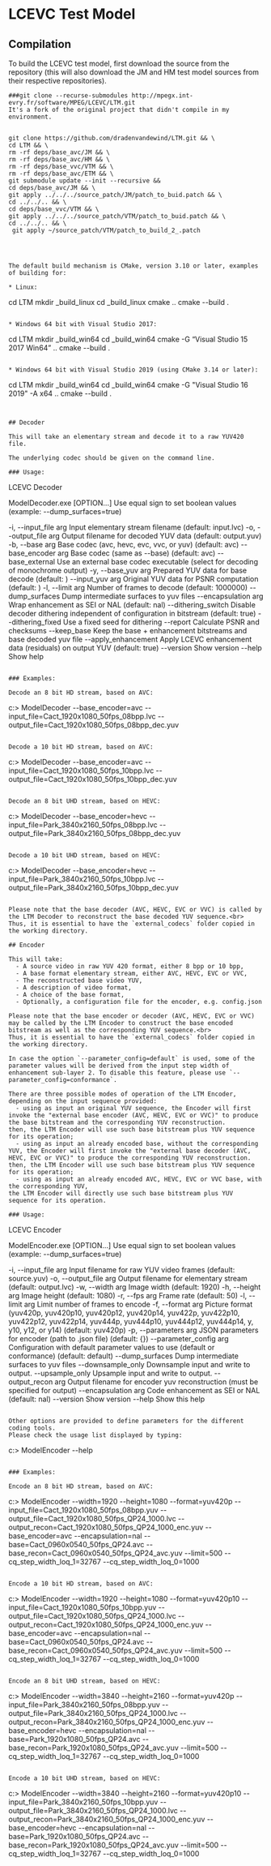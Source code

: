 LCEVC Test Model
================

## Compilation

To build the LCEVC test model, first download the source from the repository (this will also download the JM and HM test model sources from their respective repositories).
```
###git clone --recurse-submodules http://mpegx.int-evry.fr/software/MPEG/LCEVC/LTM.git
It's a fork of the original project that didn't compile in my environment.	


git clone https://github.com/dradenvandewind/LTM.git && \
cd LTM && \ 
rm -rf deps/base_avc/JM && \
rm -rf deps/base_avc/HM && \
rm -rf deps/base_vvc/VTM && \
rm -rf deps/base_avc/ETM && \
git submodule update --init --recursive &&
cd deps/base_avc/JM && \
git apply ../../../source_patch/JM/patch_to_buid.patch && \
cd ../../.. && \
cd deps/base_vvc/VTM && \
git apply ../../../source_patch/VTM/patch_to_buid.patch && \
cd ../../.. && \
 git apply ~/source_patch/VTM/patch_to_build_2_.patch




The default build mechanism is CMake, version 3.10 or later, examples of building for:

* Linux:

```
cd LTM
mkdir _build_linux
cd _build_linux
cmake ..
cmake --build .
```

* Windows 64 bit with Visual Studio 2017:

```
cd LTM
mkdir _build_win64
cd _build_win64
cmake -G “Visual Studio 15 2017 Win64” ..
cmake --build .
```

* Windows 64 bit with Visual Studio 2019 (using CMake 3.14 or later):

```
cd LTM
mkdir _build_win64
cd _build_win64
cmake -G "Visual Studio 16 2019" -A x64 ..
cmake --build .
```


## Decoder

This will take an elementary stream and decode it to a raw YUV420 file.

The underlying codec should be given on the command line.

### Usage:
```
  LCEVC Decoder

  ModelDecoder.exe [OPTION...]
  Use equal sign to set boolean values (example: --dump_surfaces=true)

  -i, --input_file arg     Input elementary stream filename (default: input.lvc)
  -o, --output_file arg    Output filename for decoded YUV data (default: output.yuv)
  -b, --base arg           Base codec (avc, hevc, evc, vvc, or yuv) (default: avc)
      --base_encoder arg   Base codec (same as --base) (default: avc)
      --base_external      Use an external base codec executable (select for decoding of monochrome output)
  -y, --base_yuv arg       Prepared YUV data for base decode (default: )
      --input_yuv arg      Original YUV data for PSNR computation (default: )
  -l, --limit arg          Number of frames to decode (default: 1000000)
      --dump_surfaces      Dump intermediate surfaces to yuv files
      --encapsulation arg  Wrap enhancement as SEI or NAL (default: nal)
      --dithering_switch   Disable decoder dithering independent of configuration in bitstream (default: true)
      --dithering_fixed    Use a fixed seed for dithering
      --report             Calculate PSNR and checksums
      --keep_base          Keep the base + enhancement bitstreams and base decoded yuv file
      --apply_enhancement  Apply LCEVC enhancement data (residuals) on output YUV (default: true)
      --version            Show version
      --help               Show help
```

### Examples:

Decode an 8 bit HD stream, based on AVC:

```
c:> ModelDecoder --base_encoder=avc --input_file=Cact_1920x1080_50fps_08bpp.lvc --output_file=Cact_1920x1080_50fps_08bpp_dec.yuv
```

Decode a 10 bit HD stream, based on AVC:

```
c:> ModelDecoder --base_encoder=avc --input_file=Cact_1920x1080_50fps_10bpp.lvc --output_file=Cact_1920x1080_50fps_10bpp_dec.yuv
```

Decode an 8 bit UHD stream, based on HEVC:

```
c:> ModelDecoder --base_encoder=hevc --input_file=Park_3840x2160_50fps_08bpp.lvc --output_file=Park_3840x2160_50fps_08bpp_dec.yuv
```

Decode a 10 bit UHD stream, based on HEVC:

```
c:> ModelDecoder --base_encoder=hevc --input_file=Park_3840x2160_50fps_10bpp.lvc --output_file=Park_3840x2160_50fps_10bpp_dec.yuv
```

Please note that the base decoder (AVC, HEVC, EVC or VVC) is called by the LTM Decoder to reconstruct the base decoded YUV sequence.<br>
Thus, it is essential to have the `external_codecs` folder copied in the working directory.

## Encoder

This will take:
  - A source video in raw YUV 420 format, either 8 bpp or 10 bpp, 
  - A base format elementary stream, either AVC, HEVC, EVC or VVC, 
  - The reconstructed base video YUV, 
  - A description of video format, 
  - A choice of the base format, 
  - Optionally, a configuration file for the encoder, e.g. config.json 

Please note that the base encoder or decoder (AVC, HEVC, EVC or VVC) may be called by the LTM Encoder to construct the base encoded bitstream as well as the corresponding YUV sequence.<br>
Thus, it is essential to have the `external_codecs` folder copied in the working directory.

In case the option `--parameter_config=default` is used, some of the parameter values will be derived from the input step width of enhancement sub-layer 2. To disable this feature, please use `--parameter_config=conformance`.

There are three possible modes of operation of the LTM Encoder, depending on the input sequence provided:
  - using as input an original YUV sequence, the Encoder will first invoke the "external base encoder (AVC, HEVC, EVC or VVC)" to produce the base bitstream and the corresponding YUV reconstruction.
then, the LTM Encoder will use such base bitstream plus YUV sequence for its operation;
  - using as input an already encoded base, without the corresponding YUV, the Encoder will first invoke the "external base decoder (AVC, HEVC, EVC or VVC)" to produce the corresponding YUV reconstruction.
then, the LTM Encoder will use such base bitstream plus YUV sequence for its operation;
  - using as input an already encoded AVC, HEVC, EVC or VVC base, with the corresponding YUV, 
the LTM Encoder will directly use such base bitstream plus YUV sequence for its operation.

### Usage:
```
  LCEVC Encoder

  ModelEncoder.exe [OPTION...]
  Use equal sign to set boolean values (example: --dump_surfaces=true)

  -i, --input_file arg                   Input filename for raw YUV video frames (default: source.yuv)
  -o, --output_file arg                  Output filename for elementary stream (default: output.lvc)
  -w, --width arg                        Image width (default: 1920)
  -h, --height arg                       Image height (default: 1080)
  -r, --fps arg                          Frame rate (default: 50)
  -l, --limit arg                        Limit number of frames to encode
  -f, --format arg                       Picture format (yuv420p, yuv420p10, yuv420p12, yuv420p14, yuv422p, yuv422p10, yuv422p12, yuv422p14, yuv444p, yuv444p10, yuv444p12, yuv444p14, y, y10, y12, or y14) (default: yuv420p)
  -p, --parameters arg                   JSON parameters for encoder (path to .json file) (default: {})
      --parameter_config arg             Configuration with default parameter values to use (default or conformance) (default: default)
      --dump_surfaces                    Dump intermediate surfaces to yuv files
      --downsample_only                  Downsample input and write to output.
      --upsample_only                    Upsample input and write to output.
      --output_recon arg                 Output filename for encoder yuv reconstruction (must be specified for output)
      --encapsulation arg                Code enhancement as SEI or NAL (default: nal)
      --version                          Show version
      --help                             Show this help
```

Other options are provided to define parameters for the different coding tools.
Please check the usage list displayed by typing:

```
c:> ModelEncoder --help
```

### Examples:

Encode an 8 bit HD stream, based on AVC:

```
c:> ModelEncoder --width=1920 --height=1080 --format=yuv420p --input_file=Cact_1920x1080_50fps_08bpp.yuv --output_file=Cact_1920x1080_50fps_QP24_1000.lvc --output_recon=Cact_1920x1080_50fps_QP24_1000_enc.yuv --base_encoder=avc --encapsulation=nal --base=Cact_0960x0540_50fps_QP24.avc --base_recon=Cact_0960x0540_50fps_QP24_avc.yuv --limit=500 --cq_step_width_loq_1=32767 --cq_step_width_loq_0=1000 
```

Encode a 10 bit HD stream, based on AVC:

```
c:> ModelEncoder --width=1920 --height=1080 --format=yuv420p10 --input_file=Cact_1920x1080_50fps_10bpp.yuv --output_file=Cact_1920x1080_50fps_QP24_1000.lvc --output_recon=Cact_1920x1080_50fps_QP24_1000_enc.yuv --base_encoder=avc --encapsulation=nal --base=Cact_0960x0540_50fps_QP24.avc --base_recon=Cact_0960x0540_50fps_QP24_avc.yuv --limit=500 --cq_step_width_loq_1=32767 --cq_step_width_loq_0=1000 
```

Encode an 8 bit UHD stream, based on HEVC:

```
c:> ModelEncoder --width=3840 --height=2160 --format=yuv420p --input_file=Park_3840x2160_50fps_08bpp.yuv --output_file=Park_3840x2160_50fps_QP24_1000.lvc --output_recon=Park_3840x2160_50fps_QP24_1000_enc.yuv --base_encoder=hevc --encapsulation=nal --base=Park_1920x1080_50fps_QP24.avc --base_recon=Park_1920x1080_50fps_QP24_avc.yuv --limit=500 --cq_step_width_loq_1=32767 --cq_step_width_loq_0=1000 
```

Encode a 10 bit UHD stream, based on HEVC:

```
c:> ModelEncoder --width=3840 --height=2160 --format=yuv420p10 --input_file=Park_3840x2160_50fps_10bpp.yuv --output_file=Park_3840x2160_50fps_QP24_1000.lvc --output_recon=Park_3840x2160_50fps_QP24_1000_enc.yuv --base_encoder=hevc --encapsulation=nal --base=Park_1920x1080_50fps_QP24.avc --base_recon=Park_1920x1080_50fps_QP24_avc.yuv --limit=500 --cq_step_width_loq_1=32767 --cq_step_width_loq_0=1000 
```
